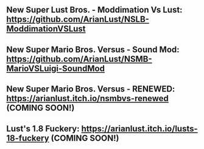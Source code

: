 ## New Super Lust Bros. - Moddimation Vs Lust: https://github.com/ArianLust/NSLB-ModdimationVSLust
## New Super Mario Bros. Versus - Sound Mod: https://github.com/ArianLust/NSMB-MarioVSLuigi-SoundMod
## New Super Mario Bros. Versus - RENEWED: https://arianlust.itch.io/nsmbvs-renewed (COMING SOON!)
## Lust's 1.8 Fuckery: https://arianlust.itch.io/lusts-18-fuckery (COMING SOON!)
